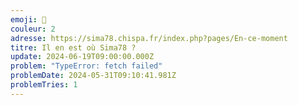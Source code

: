 ```yaml
---
emoji: 🐺
couleur: 2
adresse: https://sima78.chispa.fr/index.php?pages/En-ce-moment
titre: Il en est où Sima78 ?
update: 2024-06-19T09:00:00.000Z
problem: "TypeError: fetch failed"
problemDate: 2024-05-31T09:10:41.981Z
problemTries: 1
---
```

